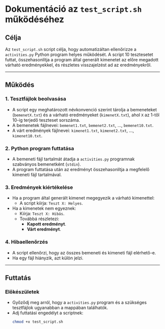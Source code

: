 # Dokumentáció az `test_script.sh` működéséhez

## Célja
Az `test_script.sh` script célja, hogy automatizáltan ellenőrizze a `activities.py` Python program helyes működését. A script 10 tesztesetet futtat, összehasonlítja a program által generált kimenetet az előre megadott várható eredményekkel, és részletes visszajelzést ad az eredményekről.

---

## Működés

### 1. **Tesztfájlok beolvasása**
- A script egy meghatározott névkonvenció szerint tárolja a bemeneteket (`bemenetX.txt`) és a várható eredményeket (`kimenetX.txt`), ahol `X` az 1-től 10-ig terjedő teszteset sorszáma.
- A bemenetek fájlnevei: `bemenet1.txt`, `bemenet2.txt`, ..., `bemenet10.txt`.
- A várt eredmények fájlnevei: `kimenet1.txt`, `kimenet2.txt`, ..., `kimenet10.txt`.

### 2. **Python program futtatása**
- A bemeneti fájl tartalmát átadja a `activities.py` programnak szabványos bemenetként (`stdin`).
- A program futtatása után az eredményt összehasonlítja a megfelelő kimeneti fájl tartalmával.

### 3. **Eredmények kiértékelése**
- Ha a program által generált kimenet megegyezik a várható kimenettel:
  - A script kiírja: `Teszt X: Helyes`.
- Ha a kimenetek nem egyeznek:
  - Kiírja: `Teszt X: Hibás`.
  - Továbbá részletezi:
    - **Kapott eredményt**.
    - **Várt eredményt**.

### 4. **Hibaellenőrzés**
- A script ellenőrzi, hogy az összes bemeneti és kimeneti fájl elérhető-e.
- Ha egy fájl hiányzik, azt külön jelzi.

---

## Futtatás

### Előkészületek
- Győződj meg arról, hogy a `activities.py` program és a szükséges tesztfájlok ugyanabban a mappában találhatók.
- Adj futtatási engedélyt a scriptnek:
  ```bash
  chmod +x test_script.sh
